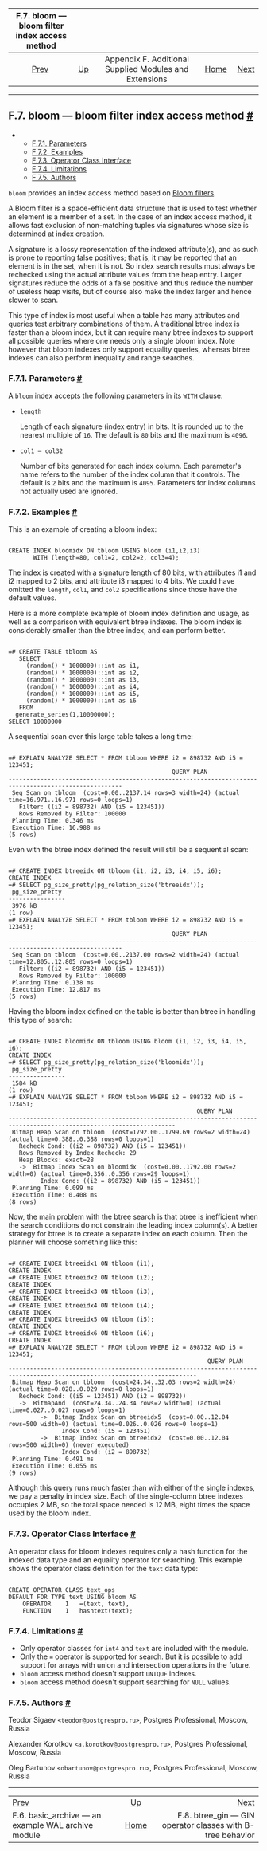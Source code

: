 <!--?xml version="1.0" encoding="UTF-8" standalone="no"?-->

|                   F.7. bloom — bloom filter index access method                  |                                                                             |                                                        |                                                       |                                                                                      |
| :------------------------------------------------------------------------------: | :-------------------------------------------------------------------------- | :----------------------------------------------------: | ----------------------------------------------------: | -----------------------------------------------------------------------------------: |
| [Prev](basic-archive.html "F.6. basic_archive — an example WAL archive module")  | [Up](contrib.html "Appendix F. Additional Supplied Modules and Extensions") | Appendix F. Additional Supplied Modules and Extensions | [Home](index.html "PostgreSQL 17devel Documentation") |  [Next](btree-gin.html "F.8. btree_gin — GIN operator classes with B-tree behavior") |

***

## F.7. bloom — bloom filter index access method [#](#BLOOM)

*   *   [F.7.1. Parameters](bloom.html#BLOOM-PARAMETERS)
    *   [F.7.2. Examples](bloom.html#BLOOM-EXAMPLES)
    *   [F.7.3. Operator Class Interface](bloom.html#BLOOM-OPERATOR-CLASS-INTERFACE)
    *   [F.7.4. Limitations](bloom.html#BLOOM-LIMITATIONS)
    *   [F.7.5. Authors](bloom.html#BLOOM-AUTHORS)

[]()

`bloom` provides an index access method based on [Bloom filters](https://en.wikipedia.org/wiki/Bloom_filter).

A Bloom filter is a space-efficient data structure that is used to test whether an element is a member of a set. In the case of an index access method, it allows fast exclusion of non-matching tuples via signatures whose size is determined at index creation.

A signature is a lossy representation of the indexed attribute(s), and as such is prone to reporting false positives; that is, it may be reported that an element is in the set, when it is not. So index search results must always be rechecked using the actual attribute values from the heap entry. Larger signatures reduce the odds of a false positive and thus reduce the number of useless heap visits, but of course also make the index larger and hence slower to scan.

This type of index is most useful when a table has many attributes and queries test arbitrary combinations of them. A traditional btree index is faster than a bloom index, but it can require many btree indexes to support all possible queries where one needs only a single bloom index. Note however that bloom indexes only support equality queries, whereas btree indexes can also perform inequality and range searches.

### F.7.1. Parameters [#](#BLOOM-PARAMETERS)

A `bloom` index accepts the following parameters in its `WITH` clause:

*   `length`

    Length of each signature (index entry) in bits. It is rounded up to the nearest multiple of `16`. The default is `80` bits and the maximum is `4096`.

<!---->

*   `col1 — col32`

    Number of bits generated for each index column. Each parameter's name refers to the number of the index column that it controls. The default is `2` bits and the maximum is `4095`. Parameters for index columns not actually used are ignored.

### F.7.2. Examples [#](#BLOOM-EXAMPLES)

This is an example of creating a bloom index:

```

CREATE INDEX bloomidx ON tbloom USING bloom (i1,i2,i3)
       WITH (length=80, col1=2, col2=2, col3=4);
```

The index is created with a signature length of 80 bits, with attributes i1 and i2 mapped to 2 bits, and attribute i3 mapped to 4 bits. We could have omitted the `length`, `col1`, and `col2` specifications since those have the default values.

Here is a more complete example of bloom index definition and usage, as well as a comparison with equivalent btree indexes. The bloom index is considerably smaller than the btree index, and can perform better.

```

=# CREATE TABLE tbloom AS
   SELECT
     (random() * 1000000)::int as i1,
     (random() * 1000000)::int as i2,
     (random() * 1000000)::int as i3,
     (random() * 1000000)::int as i4,
     (random() * 1000000)::int as i5,
     (random() * 1000000)::int as i6
   FROM
  generate_series(1,10000000);
SELECT 10000000
```

A sequential scan over this large table takes a long time:

```

=# EXPLAIN ANALYZE SELECT * FROM tbloom WHERE i2 = 898732 AND i5 = 123451;
                                              QUERY PLAN
-------------------------------------------------------------------​-----------------------------------
 Seq Scan on tbloom  (cost=0.00..2137.14 rows=3 width=24) (actual time=16.971..16.971 rows=0 loops=1)
   Filter: ((i2 = 898732) AND (i5 = 123451))
   Rows Removed by Filter: 100000
 Planning Time: 0.346 ms
 Execution Time: 16.988 ms
(5 rows)
```

Even with the btree index defined the result will still be a sequential scan:

```

=# CREATE INDEX btreeidx ON tbloom (i1, i2, i3, i4, i5, i6);
CREATE INDEX
=# SELECT pg_size_pretty(pg_relation_size('btreeidx'));
 pg_size_pretty
----------------
 3976 kB
(1 row)
=# EXPLAIN ANALYZE SELECT * FROM tbloom WHERE i2 = 898732 AND i5 = 123451;
                                              QUERY PLAN
-------------------------------------------------------------------​-----------------------------------
 Seq Scan on tbloom  (cost=0.00..2137.00 rows=2 width=24) (actual time=12.805..12.805 rows=0 loops=1)
   Filter: ((i2 = 898732) AND (i5 = 123451))
   Rows Removed by Filter: 100000
 Planning Time: 0.138 ms
 Execution Time: 12.817 ms
(5 rows)
```

Having the bloom index defined on the table is better than btree in handling this type of search:

```

=# CREATE INDEX bloomidx ON tbloom USING bloom (i1, i2, i3, i4, i5, i6);
CREATE INDEX
=# SELECT pg_size_pretty(pg_relation_size('bloomidx'));
 pg_size_pretty
----------------
 1584 kB
(1 row)
=# EXPLAIN ANALYZE SELECT * FROM tbloom WHERE i2 = 898732 AND i5 = 123451;
                                                     QUERY PLAN
-------------------------------------------------------------------​--------------------------------------------------
 Bitmap Heap Scan on tbloom  (cost=1792.00..1799.69 rows=2 width=24) (actual time=0.388..0.388 rows=0 loops=1)
   Recheck Cond: ((i2 = 898732) AND (i5 = 123451))
   Rows Removed by Index Recheck: 29
   Heap Blocks: exact=28
   ->  Bitmap Index Scan on bloomidx  (cost=0.00..1792.00 rows=2 width=0) (actual time=0.356..0.356 rows=29 loops=1)
         Index Cond: ((i2 = 898732) AND (i5 = 123451))
 Planning Time: 0.099 ms
 Execution Time: 0.408 ms
(8 rows)
```

Now, the main problem with the btree search is that btree is inefficient when the search conditions do not constrain the leading index column(s). A better strategy for btree is to create a separate index on each column. Then the planner will choose something like this:

```

=# CREATE INDEX btreeidx1 ON tbloom (i1);
CREATE INDEX
=# CREATE INDEX btreeidx2 ON tbloom (i2);
CREATE INDEX
=# CREATE INDEX btreeidx3 ON tbloom (i3);
CREATE INDEX
=# CREATE INDEX btreeidx4 ON tbloom (i4);
CREATE INDEX
=# CREATE INDEX btreeidx5 ON tbloom (i5);
CREATE INDEX
=# CREATE INDEX btreeidx6 ON tbloom (i6);
CREATE INDEX
=# EXPLAIN ANALYZE SELECT * FROM tbloom WHERE i2 = 898732 AND i5 = 123451;
                                                        QUERY PLAN
-------------------------------------------------------------------​--------------------------------------------------------
 Bitmap Heap Scan on tbloom  (cost=24.34..32.03 rows=2 width=24) (actual time=0.028..0.029 rows=0 loops=1)
   Recheck Cond: ((i5 = 123451) AND (i2 = 898732))
   ->  BitmapAnd  (cost=24.34..24.34 rows=2 width=0) (actual time=0.027..0.027 rows=0 loops=1)
         ->  Bitmap Index Scan on btreeidx5  (cost=0.00..12.04 rows=500 width=0) (actual time=0.026..0.026 rows=0 loops=1)
               Index Cond: (i5 = 123451)
         ->  Bitmap Index Scan on btreeidx2  (cost=0.00..12.04 rows=500 width=0) (never executed)
               Index Cond: (i2 = 898732)
 Planning Time: 0.491 ms
 Execution Time: 0.055 ms
(9 rows)
```

Although this query runs much faster than with either of the single indexes, we pay a penalty in index size. Each of the single-column btree indexes occupies 2 MB, so the total space needed is 12 MB, eight times the space used by the bloom index.

### F.7.3. Operator Class Interface [#](#BLOOM-OPERATOR-CLASS-INTERFACE)

An operator class for bloom indexes requires only a hash function for the indexed data type and an equality operator for searching. This example shows the operator class definition for the `text` data type:

```

CREATE OPERATOR CLASS text_ops
DEFAULT FOR TYPE text USING bloom AS
    OPERATOR    1   =(text, text),
    FUNCTION    1   hashtext(text);
```

### F.7.4. Limitations [#](#BLOOM-LIMITATIONS)

*   Only operator classes for `int4` and `text` are included with the module.
*   Only the `=` operator is supported for search. But it is possible to add support for arrays with union and intersection operations in the future.
*   `bloom` access method doesn't support `UNIQUE` indexes.
*   `bloom` access method doesn't support searching for `NULL` values.

### F.7.5. Authors [#](#BLOOM-AUTHORS)

Teodor Sigaev `<teodor@postgrespro.ru>`, Postgres Professional, Moscow, Russia

Alexander Korotkov `<a.korotkov@postgrespro.ru>`, Postgres Professional, Moscow, Russia

Oleg Bartunov `<obartunov@postgrespro.ru>`, Postgres Professional, Moscow, Russia

***

|                                                                                  |                                                                             |                                                                                      |
| :------------------------------------------------------------------------------- | :-------------------------------------------------------------------------: | -----------------------------------------------------------------------------------: |
| [Prev](basic-archive.html "F.6. basic_archive — an example WAL archive module")  | [Up](contrib.html "Appendix F. Additional Supplied Modules and Extensions") |  [Next](btree-gin.html "F.8. btree_gin — GIN operator classes with B-tree behavior") |
| F.6. basic\_archive — an example WAL archive module                              |            [Home](index.html "PostgreSQL 17devel Documentation")            |                          F.8. btree\_gin — GIN operator classes with B-tree behavior |
